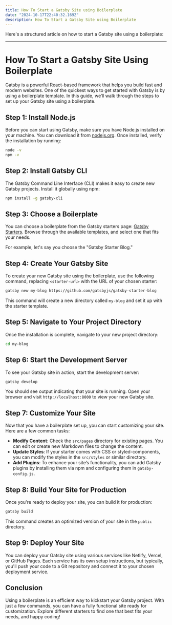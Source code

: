 ```yaml
---
title: How To Start a Gatsby Site using Boilerplate
date: "2024-10-17T22:40:32.169Z"
description: How To Start a Gatsby Site using Boilerplate
---
```


Here's a structured article on how to start a Gatsby site using a boilerplate:

---

# How To Start a Gatsby Site Using Boilerplate

Gatsby is a powerful React-based framework that helps you build fast and modern websites. One of the quickest ways to get started with Gatsby is by using a boilerplate template. In this guide, we’ll walk through the steps to set up your Gatsby site using a boilerplate.

## Step 1: Install Node.js

Before you can start using Gatsby, make sure you have Node.js installed on your machine. You can download it from [nodejs.org](https://nodejs.org/). Once installed, verify the installation by running:

```bash
node -v
npm -v
```

## Step 2: Install Gatsby CLI

The Gatsby Command Line Interface (CLI) makes it easy to create new Gatsby projects. Install it globally using npm:

```bash
npm install -g gatsby-cli
```

## Step 3: Choose a Boilerplate

You can choose a boilerplate from the Gatsby starters page: [Gatsby Starters](https://www.gatsbyjs.com/starters/). Browse through the available templates, and select one that fits your needs. 

For example, let's say you choose the "Gatsby Starter Blog." 

## Step 4: Create Your Gatsby Site

To create your new Gatsby site using the boilerplate, use the following command, replacing `<starter-url>` with the URL of your chosen starter:

```bash
gatsby new my-blog https://github.com/gatsbyjs/gatsby-starter-blog
```

This command will create a new directory called `my-blog` and set it up with the starter template.

## Step 5: Navigate to Your Project Directory

Once the installation is complete, navigate to your new project directory:

```bash
cd my-blog
```

## Step 6: Start the Development Server

To see your Gatsby site in action, start the development server:

```bash
gatsby develop
```

You should see output indicating that your site is running. Open your browser and visit `http://localhost:8000` to view your new Gatsby site.

## Step 7: Customize Your Site

Now that you have a boilerplate set up, you can start customizing your site. Here are a few common tasks:

- **Modify Content**: Check the `src/pages` directory for existing pages. You can edit or create new Markdown files to change the content.
- **Update Styles**: If your starter comes with CSS or styled-components, you can modify the styles in the `src/styles` or similar directory.
- **Add Plugins**: To enhance your site’s functionality, you can add Gatsby plugins by installing them via npm and configuring them in `gatsby-config.js`.

## Step 8: Build Your Site for Production

Once you're ready to deploy your site, you can build it for production:

```bash
gatsby build
```

This command creates an optimized version of your site in the `public` directory.

## Step 9: Deploy Your Site

You can deploy your Gatsby site using various services like Netlify, Vercel, or GitHub Pages. Each service has its own setup instructions, but typically, you'll push your code to a Git repository and connect it to your chosen deployment service.

## Conclusion

Using a boilerplate is an efficient way to kickstart your Gatsby project. With just a few commands, you can have a fully functional site ready for customization. Explore different starters to find one that best fits your needs, and happy coding!
